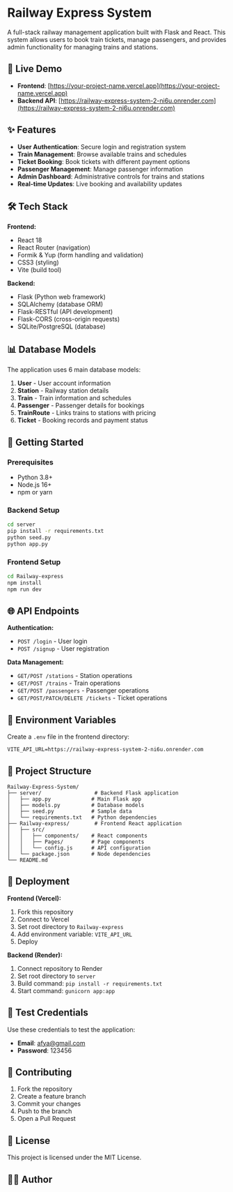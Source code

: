 # Railway Express System

A full-stack railway management application built with Flask and React. This system allows users to book train tickets, manage passengers, and provides admin functionality for managing trains and stations.

## 🚀 Live Demo

- **Frontend**: [https://your-project-name.vercel.app](https://your-project-name.vercel.app)
- **Backend API**: [https://railway-express-system-2-ni6u.onrender.com](https://railway-express-system-2-ni6u.onrender.com)

## ✨ Features

- **User Authentication**: Secure login and registration system
- **Train Management**: Browse available trains and schedules
- **Ticket Booking**: Book tickets with different payment options
- **Passenger Management**: Manage passenger information
- **Admin Dashboard**: Administrative controls for trains and stations
- **Real-time Updates**: Live booking and availability updates

## 🛠️ Tech Stack

**Frontend:**
- React 18
- React Router (navigation)
- Formik & Yup (form handling and validation)
- CSS3 (styling)
- Vite (build tool)

**Backend:**
- Flask (Python web framework)
- SQLAlchemy (database ORM)
- Flask-RESTful (API development)
- Flask-CORS (cross-origin requests)
- SQLite/PostgreSQL (database)

## 📊 Database Models

The application uses 6 main database models:

1. **User** - User account information
2. **Station** - Railway station details
3. **Train** - Train information and schedules
4. **Passenger** - Passenger details for bookings
5. **TrainRoute** - Links trains to stations with pricing
6. **Ticket** - Booking records and payment status

## 🚀 Getting Started

### Prerequisites
- Python 3.8+
- Node.js 16+
- npm or yarn

### Backend Setup
```bash
cd server
pip install -r requirements.txt
python seed.py
python app.py
```

### Frontend Setup
```bash
cd Railway-express
npm install
npm run dev
```

## 🌐 API Endpoints

**Authentication:**
- `POST /login` - User login
- `POST /signup` - User registration

**Data Management:**
- `GET/POST /stations` - Station operations
- `GET/POST /trains` - Train operations
- `GET/POST /passengers` - Passenger operations
- `GET/POST/PATCH/DELETE /tickets` - Ticket operations

## 🔧 Environment Variables

Create a `.env` file in the frontend directory:
```
VITE_API_URL=https://railway-express-system-2-ni6u.onrender.com
```

## 📁 Project Structure

```
Railway-Express-System/
├── server/                 # Backend Flask application
│   ├── app.py             # Main Flask app
│   ├── models.py          # Database models
│   ├── seed.py            # Sample data
│   └── requirements.txt   # Python dependencies
├── Railway-express/        # Frontend React application
│   ├── src/
│   │   ├── components/    # React components
│   │   ├── Pages/         # Page components
│   │   └── config.js      # API configuration
│   └── package.json       # Node dependencies
└── README.md
```

## 🚀 Deployment

**Frontend (Vercel):**
1. Fork this repository
2. Connect to Vercel
3. Set root directory to `Railway-express`
4. Add environment variable: `VITE_API_URL`
5. Deploy

**Backend (Render):**
1. Connect repository to Render
2. Set root directory to `server`
3. Build command: `pip install -r requirements.txt`
4. Start command: `gunicorn app:app`

## 🧪 Test Credentials

Use these credentials to test the application:
- **Email**: afya@gmail.com
- **Password**: 123456

## 🤝 Contributing

1. Fork the repository
2. Create a feature branch
3. Commit your changes
4. Push to the branch
5. Open a Pull Request

## 📄 License

This project is licensed under the MIT License.

## 👨‍💻 Author

